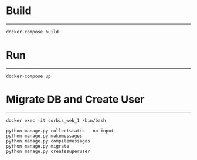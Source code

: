 # Build
-------
```
docker-compose build
```

# Run
-----
```
docker-compose up
```

# Migrate DB and Create User
----------------------------
```
docker exec -it corbis_web_1 /bin/bash

python manage.py collectstatic --no-input
python manage.py makemessages
python manage.py compilemessages
python manage.py migrate
python manage.py createsuperuser
```
